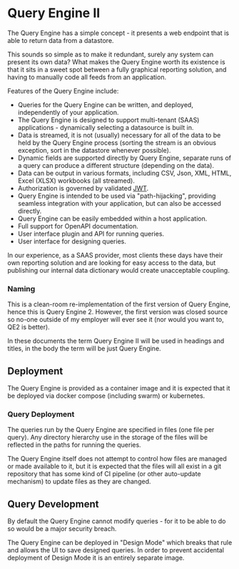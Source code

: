 # Query Engine II

The Query Engine has a simple concept - it presents a web endpoint that is able to return data from a datastore.

This sounds so simple as to make it redundant, surely any system can present its own data?
What makes the Query Engine worth its existence is that it sits in a sweet spot between a fully graphical reporting solution, and having to manually code all feeds from an application.

Features of the Query Engine include:

* Queries for the Query Engine can be written, and deployed, independently of your application.
* The Query Engine is designed to support multi-tenant (SAAS) applications - dynamically selecting a datasource is built in.
* Data is streamed, it is not (usually) necessary for all of the data to be held by the Query Engine process (sorting the stream is an obvious exception, sort in the datastore whenever possible).
* Dynamic fields are supported directly by Query Engine, separate runs of a query can produce a different structure (depending on the data).
* Data can be output in various formats, including CSV, Json, XML, HTML, Excel (XLSX) workbooks (all streamed).
* Authorization is governed by validated [JWT](https://jwt.io/s).
* Query Engine is intended to be used via "path-hijacking", providing seamless integration with your application, but can also be accessed directly.
* Query Engine can be easily embedded within a host application.
* Full support for OpenAPI documentation.
* User interface plugin and API for running queries.
* User interface for designing queries.

In our experience, as a SAAS provider, most clients these days have their own reporting solution and are looking for easy access to the data, but publishing our internal data dictionary would create unacceptable coupling.

### Naming

This is a clean-room re-implementation of the first version of Query Engine, hence this is Query Engine 2.
However, the first version was closed source so no-one outside of my employer will ever see it (nor would you want to, QE2 is better).

In these documents the term Query Engine II will be used in headings and titles, in the body the term will be just Query Engine.

## Deployment

The Query Engine is provided as a container image and it is expected that it be deployed via docker compose (including swarm) or kubernetes.

### Query Deployment

The queries run by the Query Engine are specified in files (one file per query).
Any directory hierarchy use in the storage of the files will be reflected in the paths for running the queries.

The Query Engine itself does not attempt to control how files are managed or made available to it, but it is expected that the files will all exist in a git repository that
has some kind of CI pipeline (or other auto-update mechanism) to update files as they are changed.

## Query Development

By default the Query Engine cannot modify queries - for it to be able to do so would be a major security breach.

The Query Engine can be deployed in "Design Mode" which breaks that rule and allows the UI to save designed queries.
In order to prevent accidental deployment of Design Mode it is an entirely separate image.


